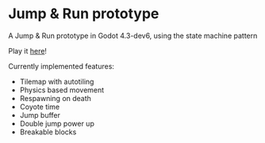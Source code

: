 # Jump & Run prototype
A Jump & Run prototype in Godot 4.3-dev6, using the state machine pattern

Play it [here](https://drusin.github.io/godot-example-jump-n-run/)!

Currently implemented features:
* Tilemap with autotiling
* Physics based movement
* Respawning on death
* Coyote time
* Jump buffer
* Double jump power up
* Breakable blocks
